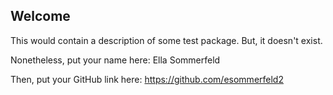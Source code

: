 ## Welcome

This would contain a description of some test package. But, it doesn't exist.

Nonetheless, put your name here: Ella Sommerfeld

Then, put your GitHub link here: https://github.com/esommerfeld2